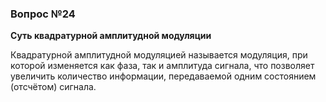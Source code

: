 ### Вопрос №24

**Суть квадратурной амплитудной модуляции**

Квадратурной амплитудной модуляцией называется модуляция, при которой изменяется как фаза, так и амплитуда сигнала, что позволяет увеличить количество информации, передаваемой одним состоянием (отсчётом) сигнала.


